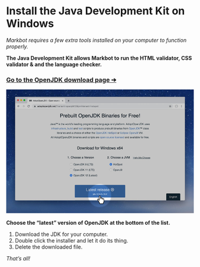 # Install the Java Development Kit on Windows

*Markbot requires a few extra tools installed on your computer to function properly.*

**The Java Development Kit allows Markbot to run the HTML validator, CSS validator & and the language checker.**

### [Go to the OpenJDK download page ➔](https://adoptopenjdk.net/)

![](images/jdk-win.jpg)

**Choose the “latest” version of OpenJDK at the bottom of the list.**

1. Download the JDK for your computer.
3. Double click the installer and let it do its thing.
5. Delete the downloaded file.

*That’s all!*
